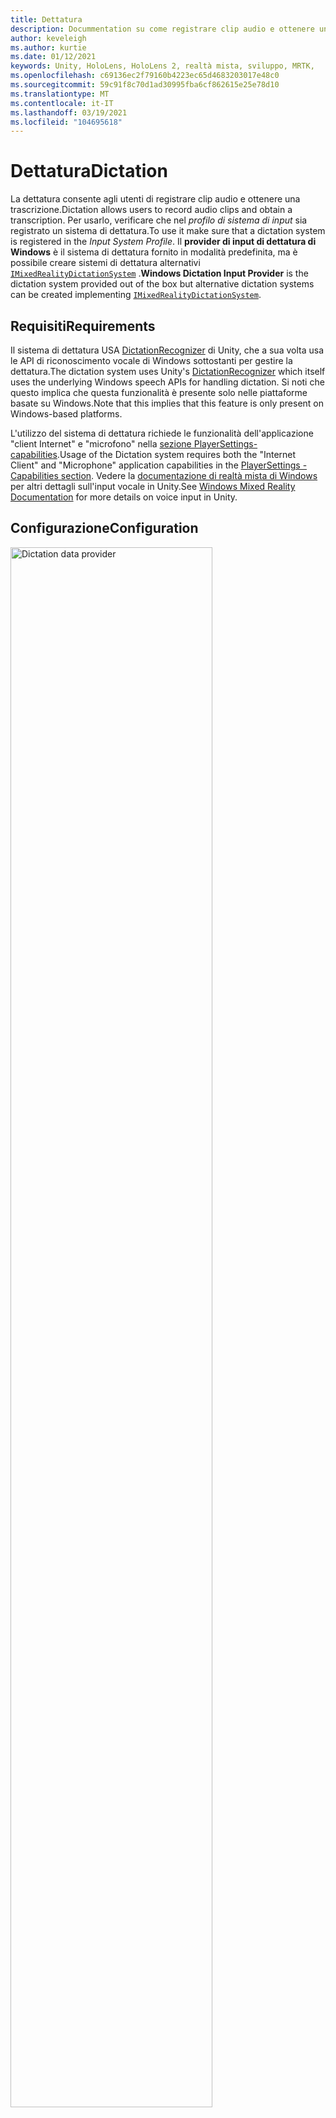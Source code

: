 ```yaml
---
title: Dettatura
description: Docummentation su come registrare clip audio e ottenere una trascrizione in MRTK
author: keveleigh
ms.author: kurtie
ms.date: 01/12/2021
keywords: Unity, HoloLens, HoloLens 2, realtà mista, sviluppo, MRTK,
ms.openlocfilehash: c69136ec2f79160b4223ec65d4683203017e48c0
ms.sourcegitcommit: 59c91f8c70d1ad30995fba6cf862615e25e78d10
ms.translationtype: MT
ms.contentlocale: it-IT
ms.lasthandoff: 03/19/2021
ms.locfileid: "104695618"
---
```

# <a name="dictation"></a><span data-ttu-id="1aaae-104">Dettatura</span><span class="sxs-lookup"><span data-stu-id="1aaae-104">Dictation</span></span>

<span data-ttu-id="1aaae-105">La dettatura consente agli utenti di registrare clip audio e ottenere una trascrizione.</span><span class="sxs-lookup"><span data-stu-id="1aaae-105">Dictation allows users to record audio clips and obtain a transcription.</span></span> <span data-ttu-id="1aaae-106">Per usarlo, verificare che nel *profilo di sistema di input* sia registrato un sistema di dettatura.</span><span class="sxs-lookup"><span data-stu-id="1aaae-106">To use it make sure that a dictation system is registered in the *Input System Profile*.</span></span> <span data-ttu-id="1aaae-107">Il **provider di input di dettatura di Windows** è il sistema di dettatura fornito in modalità predefinita, ma è possibile creare sistemi di dettatura alternativi [`IMixedRealityDictationSystem`](xref:Microsoft.MixedReality.Toolkit.Input.IMixedRealityDictationSystem) .</span><span class="sxs-lookup"><span data-stu-id="1aaae-107">**Windows Dictation Input Provider** is the dictation system provided out of the box but alternative dictation systems can be created implementing [`IMixedRealityDictationSystem`](xref:Microsoft.MixedReality.Toolkit.Input.IMixedRealityDictationSystem).</span></span>

## <a name="requirements"></a><span data-ttu-id="1aaae-108">Requisiti</span><span class="sxs-lookup"><span data-stu-id="1aaae-108">Requirements</span></span>

<span data-ttu-id="1aaae-109">Il sistema di dettatura USA [DictationRecognizer](https://docs.unity3d.com/ScriptReference/Windows.Speech.DictationRecognizer.html) di Unity, che a sua volta usa le API di riconoscimento vocale di Windows sottostanti per gestire la dettatura.</span><span class="sxs-lookup"><span data-stu-id="1aaae-109">The dictation system uses Unity's [DictationRecognizer](https://docs.unity3d.com/ScriptReference/Windows.Speech.DictationRecognizer.html) which itself uses the underlying Windows speech APIs for handling dictation.</span></span> <span data-ttu-id="1aaae-110">Si noti che questo implica che questa funzionalità è presente solo nelle piattaforme basate su Windows.</span><span class="sxs-lookup"><span data-stu-id="1aaae-110">Note that this implies that this feature is only present on Windows-based platforms.</span></span>

<span data-ttu-id="1aaae-111">L'utilizzo del sistema di dettatura richiede le funzionalità dell'applicazione "client Internet" e "microfono" nella [sezione PlayerSettings-capabilities](https://docs.unity3d.com/Manual/class-PlayerSettingsWSA.html#Capabilities).</span><span class="sxs-lookup"><span data-stu-id="1aaae-111">Usage of the Dictation system requires both the "Internet Client" and "Microphone" application capabilities in the [PlayerSettings - Capabilities section](https://docs.unity3d.com/Manual/class-PlayerSettingsWSA.html#Capabilities).</span></span>
<span data-ttu-id="1aaae-112">Vedere la [documentazione di realtà mista di Windows](https://docs.microsoft.com/windows/mixed-reality/voice-input-in-unity#dictation) per altri dettagli sull'input vocale in Unity.</span><span class="sxs-lookup"><span data-stu-id="1aaae-112">See [Windows Mixed Reality Documentation](https://docs.microsoft.com/windows/mixed-reality/voice-input-in-unity#dictation) for more details on voice input in Unity.</span></span>

## <a name="configuration"></a><span data-ttu-id="1aaae-113">Configurazione</span><span class="sxs-lookup"><span data-stu-id="1aaae-113">Configuration</span></span>

<img src="../Images/Input/DictationDataProvider.png" width="80%" alt="Dictation data provider" class="center">

<span data-ttu-id="1aaae-114">Dopo aver configurato un servizio di dettatura, è possibile usare lo [`DictationHandler`](xref:Microsoft.MixedReality.Toolkit.Input.DictationHandler) script per avviare e arrestare la registrazione delle sessioni e ottenere i risultati della trascrizione tramite UnityEvents.</span><span class="sxs-lookup"><span data-stu-id="1aaae-114">Once you have a dictation service set up, you can use the [`DictationHandler`](xref:Microsoft.MixedReality.Toolkit.Input.DictationHandler) script to start and stop recording sessions and obtain the transcription results via UnityEvents.</span></span>

<img src="../Images/Input/DictationHandler.png" width="80%" alt="Dectation Handler" class="center">

- <span data-ttu-id="1aaae-115">L' **ipotesi di dettatura** viene generata quando l'utente parla con trascrizioni iniziali e approssimative dell'audio acquisite finora.</span><span class="sxs-lookup"><span data-stu-id="1aaae-115">**Dictation Hypothesis** is raised as the user speaks with early, rough transcriptions of the audio captured so far.</span></span>
- <span data-ttu-id="1aaae-116">Il **risultato della dettatura** viene generato alla fine di ogni frase, ad esempio quando l'utente esegue la sospensione, con la trascrizione finale dell'audio acquisita finora.</span><span class="sxs-lookup"><span data-stu-id="1aaae-116">**Dictation Result** is raised at the end of each sentence (i.e. when the user pauses) with the final transcription of the audio captured so far.</span></span>
- <span data-ttu-id="1aaae-117">La **Dettatura completa** viene generata alla fine della sessione di registrazione con la trascrizione finale completa dell'audio.</span><span class="sxs-lookup"><span data-stu-id="1aaae-117">**Dictation Complete** is raised at the end of the recording session with the full, final transcription of the audio.</span></span>
- <span data-ttu-id="1aaae-118">L' **errore di dettatura** viene generato per segnalare gli errori nel servizio di dettatura.</span><span class="sxs-lookup"><span data-stu-id="1aaae-118">**Dictation Error** is raised to inform of errors in the dictation service.</span></span> <span data-ttu-id="1aaae-119">La trascrizione in questo caso contiene una descrizione dell'errore.</span><span class="sxs-lookup"><span data-stu-id="1aaae-119">The transcription in this case contains a description of the error.</span></span>

## <a name="example-scene"></a><span data-ttu-id="1aaae-120">Scena di esempio</span><span class="sxs-lookup"><span data-stu-id="1aaae-120">Example scene</span></span>

<span data-ttu-id="1aaae-121">La scena di **Dettatura** in `MRTK/Examples/Demos/Input/Scenes/Dictation` Mostra lo `DictationHandler` script in uso.</span><span class="sxs-lookup"><span data-stu-id="1aaae-121">**Dictation** scene in `MRTK/Examples/Demos/Input/Scenes/Dictation` shows the `DictationHandler` script in use.</span></span> <span data-ttu-id="1aaae-122">Se è necessario un maggiore controllo, è possibile estendere questo script o creare un'implementazione personalizzata [`IMixedRealityDictationHandler`](xref:Microsoft.MixedReality.Toolkit.Input.IMixedRealityDictationHandler) per ricevere direttamente gli eventi di dettatura.</span><span class="sxs-lookup"><span data-stu-id="1aaae-122">If you need more control, you can either extend this script or create your own implementing [`IMixedRealityDictationHandler`](xref:Microsoft.MixedReality.Toolkit.Input.IMixedRealityDictationHandler) to receive dictation events directly.</span></span>

<img src="../Images/Input/DictationDemo.png" width="80%" alt="Eample Scene" class="center">
